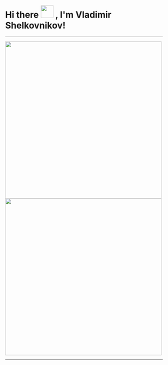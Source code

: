 # Hi there <img width="40px" height="40px" src="https://media.tenor.com/images/3b388fe03da271d2674faf85eb7c3fcd/tenor.gif" /> , I'm Vladimir Shelkovnikov!
---
<div display="flex">
<img  width="500px" src="https://github-readme-stats.vercel.app/api?username=C4tWithShell&count_private=true&show_icons=false&hide_border=true"> 
<img width="500px" src="https://github-readme-stats.anuraghazra1.vercel.app/api/top-langs/?username=C4tWithShell&count_private=true&layout=compact&hide=makefile,shell&hide_title=true&hide_border=true" />
</div>

---
